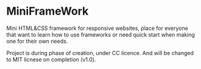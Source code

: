 MiniFrameWork
=============

Mini HTML&amp;CSS framework for responsive websites, place for everyone that want to learn how to use frameworks or need quick start when making one for their own needs.

Project is during phase of creation, under CC licence. And will be changed to MIT licnese on completion (v1.0).
